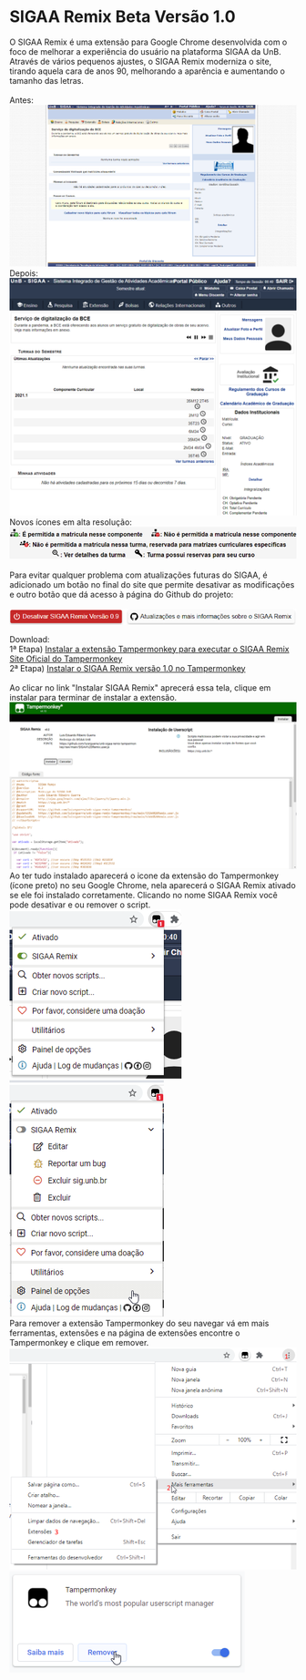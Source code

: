 # SIGAA Remix Beta Versão 1.0
O SIGAA Remix é uma extensão para Google Chrome desenvolvida com o foco de melhorar a experiência do usuário na plataforma SIGAA da UnB. 
Através de vários pequenos ajustes, o SIGAA Remix moderniza o site, tirando aquela cara de anos 90, melhorando a aparência 
e aumentando o tamanho das letras.
<br>
<br>
Antes:
<br>
![Tela 1](fotos/tela0.png)
<br>
Depois:
<br>
![Tela 1](fotos/tela1.png)
<br>
Novos ícones em alta resolução:
<br>
![Tela 7](fotos/tela7.png)
<br>
<br>
Para evitar qualquer problema com atualizações futuras do SIGAA, é adicionado um botão no final do site que permite desativar as modificações e outro botão que dá acesso à página do Github do projeto:
<br>
<br>
![Tela 8](fotos/tela8.png)
<br>


Download:
<br>
1ª Etapa) [Instalar a extensão Tampermonkey para executar o SIGAA Remix](https://chrome.google.com/webstore/detail/dhdgffkkebhmkfjojejmpbldmpobfkfo)<br>
[Site Oficial do Tampermonkey](https://www.tampermonkey.net/)<br>
2ª Etapa) [Instalar o SIGAA Remix versão 1.0 no Tampermonkey](https://github.com/luisrguerra/unb-sigaa-remix-tampermonkey/raw/main/SIGAA%20Remix.user.js)
<br>
<br>
Ao clicar no link "Instalar SIGAA Remix" aprecerá essa tela, clique em instalar para terminar de instalar a extensão.
<br>
![Tela 2](fotos/tela2.png)
<br>
Ao ter tudo instalado aparecerá o icone da extensão do Tampermonkey (ícone preto) no seu Google Chrome, nela aparecerá o SIGAA Remix ativado se ele foi instalado corretamente.
Clicando no nome SIGAA Remix você pode desativar e ou remover o script. 
<br>
![Tela 3](fotos/tela3.png)
![Tela 4](fotos/tela4.png)
<br>
Para remover a extensão Tampermonkey do seu navegar vá em mais ferramentas, extensões e na página de extensões encontre o Tampermonkey e clique em remover.
<br>
![Tela 5](fotos/tela5.png)
![Tela 6](fotos/tela6.png)
